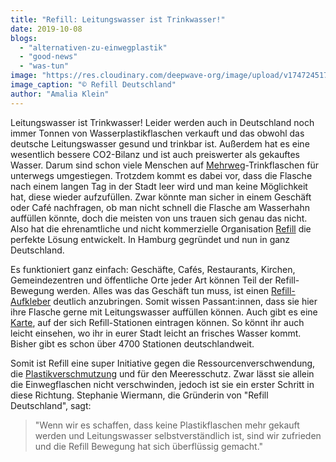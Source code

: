 ```yaml
---
title: "Refill: Leitungswasser ist Trinkwasser!"
date: 2019-10-08
blogs: 
  - "alternativen-zu-einwegplastik"
  - "good-news"
  - "was-tun"
image: "https://res.cloudinary.com/deepwave-org/image/upload/v1747245173/deepwave.org/refill_station_aufkleber_kostenfrei_trinkwasser.jpg"
image_caption: "© Refill Deutschland"
author: "Amalia Klein"
---
```


Leitungswasser ist Trinkwasser! Leider werden auch in Deutschland noch immer Tonnen von Wasserplastikflaschen verkauft und das obwohl das deutsche Leitungswasser gesund und trinkbar ist. Außerdem hat es eine wesentlich bessere CO2-Bilanz und ist auch preiswerter als gekauftes Wasser. Darum sind schon viele Menschen auf [Mehrweg](https://www.deepwave.org/bluestraw-kampagne/alternativen-zu-einwegplastik-blog/)\-Trinkflaschen für unterwegs umgestiegen. Trotzdem kommt es dabei vor, dass die Flasche nach einem langen Tag in der Stadt leer wird und man keine Möglichkeit hat, diese wieder aufzufüllen. Zwar könnte man sicher in einem Geschäft oder Café nachfragen, ob man nicht schnell die Flasche am Wasserhahn auffüllen könnte, doch die meisten von uns trauen sich genau das nicht. Also hat die ehrenamtliche und nicht kommerzielle Organisation [Refill](https://refill-deutschland.de/) die perfekte Lösung entwickelt. In Hamburg gegründet und nun in ganz Deutschland.

Es funktioniert ganz einfach: Geschäfte, Cafés, Restaurants, Kirchen, Gemeindezentren und öffentliche Orte jeder Art können Teil der Refill-Bewegung werden. Alles was das Geschäft tun muss, ist einen [Refill-Aufkleber](https://refill-deutschland.de/werde-refill-station/) deutlich anzubringen. Somit wissen Passant:innen, dass sie hier ihre Flasche gerne mit Leitungswasser auffüllen können. Auch gibt es eine [Karte](https://refill-deutschland.de/), auf der sich Refill-Stationen eintragen können. So könnt ihr auch leicht einsehen, wo ihr in eurer Stadt leicht an frisches Wasser kommt. Bisher gibt es schon über 4700 Stationen deutschlandweit.

Somit ist Refill eine super Initiative gegen die Ressourcenverschwendung, die [Plastikverschmutzung](https://www.deepwave.org/bluestraw-kampagne/plastic-pollution-blog/) und für den Meeresschutz. Zwar lässt sie allein die Einwegflaschen nicht verschwinden, jedoch ist sie ein erster Schritt in diese Richtung. Stephanie Wiermann, die Gründerin von "Refill Deutschland", sagt:

> "Wenn wir es schaffen, dass keine Plastikflaschen mehr gekauft werden und Leitungswasser selbstverständlich ist, sind wir zufrieden und die Refill Bewegung hat sich überflüssig gemacht."
